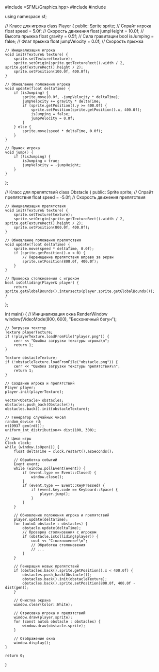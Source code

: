 #include <SFML/Graphics.hpp>
#include <iostream>
#include <random>

using namespace sf;

// Класс для игрока
class Player {
public:
    Sprite sprite; // Спрайт игрока
    float speed = 5.0f; // Скорость движения
    float jumpHeight = 10.0f; // Высота прыжка
    float gravity = 0.5f; // Сила гравитации
    bool isJumping = false; // Флаг прыжка
    float jumpVelocity = 0.0f; // Скорость прыжка

    // Инициализация игрока
    void init(Texture& texture) {
        sprite.setTexture(texture);
        sprite.setOrigin(sprite.getTextureRect().width / 2, sprite.getTextureRect().height / 2);
        sprite.setPosition(100.0f, 400.0f);
    }

    // Обновление положения игрока
    void update(float deltaTime) {
        if (isJumping) {
            sprite.move(0.0f, -jumpVelocity * deltaTime);
            jumpVelocity += gravity * deltaTime;
            if (sprite.getPosition().y >= 400.0f) {
                sprite.setPosition(sprite.getPosition().x, 400.0f);
                isJumping = false;
                jumpVelocity = 0.0f;
            }
        } else {
            sprite.move(speed * deltaTime, 0.0f);
        }
    }

    // Прыжок игрока
    void jump() {
        if (!isJumping) {
            isJumping = true;
            jumpVelocity = -jumpHeight;
        }
    }
};

// Класс для препятствий
class Obstacle {
public:
    Sprite sprite; // Спрайт препятствия
    float speed = -5.0f; // Скорость движения препятствия

    // Инициализация препятствия
    void init(Texture& texture) {
        sprite.setTexture(texture);
        sprite.setOrigin(sprite.getTextureRect().width / 2, sprite.getTextureRect().height / 2);
        sprite.setPosition(800.0f, 400.0f);
    }

    // Обновление положения препятствия
    void update(float deltaTime) {
        sprite.move(speed * deltaTime, 0.0f);
        if (sprite.getPosition().x < 0) {
            // Перемещение препятствия вправо за экран
            sprite.setPosition(800.0f, 400.0f);
        }
    }

    // Проверка столкновения с игроком
    bool isColliding(Player& player) {
        return sprite.getGlobalBounds().intersects(player.sprite.getGlobalBounds());
    }
};

int main() {
    // Инициализация окна
    RenderWindow window(VideoMode(800, 600), "Бесконечный бегун");

    // Загрузка текстур
    Texture playerTexture;
    if (!playerTexture.loadFromFile("player.png")) {
        cerr << "Ошибка загрузки текстуры игрока\n";
        return 1;
    }

    Texture obstacleTexture;
    if (!obstacleTexture.loadFromFile("obstacle.png")) {
        cerr << "Ошибка загрузки текстуры препятствия\n";
        return 1;
    }

    // Создание игрока и препятствий
    Player player;
    player.init(playerTexture);

    vector<Obstacle> obstacles;
    obstacles.push_back(Obstacle());
    obstacles.back().init(obstacleTexture);

    // Генератор случайных чисел
    random_device rd;
    mt19937 gen(rd());
    uniform_int_distribution<> dist(100, 300);

    // Цикл игры
    Clock clock;
    while (window.isOpen()) {
        float deltaTime = clock.restart().asSeconds();

        // Обработка событий
        Event event;
        while (window.pollEvent(event)) {
            if (event.type == Event::Closed) {
                window.close();
            }
            if (event.type == Event::KeyPressed) {
                if (event.key.code == Keyboard::Space) {
                    player.jump();
                }
            }
        }

        // Обновление положения игрока и препятствий
        player.update(deltaTime);
        for (auto& obstacle : obstacles) {
            obstacle.update(deltaTime);
            // Проверка столкновения с игроком
            if (obstacle.isColliding(player)) {
                cout << "Столкновение!\n";
                // Обработка столкновения
                // ...
            }
        }

        // Генерация новых препятствий
        if (obstacles.back().sprite.getPosition().x < 400.0f) {
            obstacles.push_back(Obstacle());
            obstacles.back().init(obstacleTexture);
            obstacles.back().sprite.setPosition(800.0f, 400.0f - dist(gen));
        }

        // Очистка экрана
        window.clear(Color::White);

        // Отрисовка игрока и препятствий
        window.draw(player.sprite);
        for (const auto& obstacle : obstacles) {
            window.draw(obstacle.sprite);
        }

        // Отображение окна
        window.display();
    }

    return 0;
}
